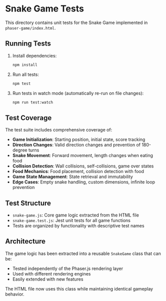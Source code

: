 # Snake Game Tests

This directory contains unit tests for the Snake Game implemented in `phaser-game/index.html`.

## Running Tests

1. Install dependencies:
   ```bash
   npm install
   ```

2. Run all tests:
   ```bash
   npm test
   ```

3. Run tests in watch mode (automatically re-run on file changes):
   ```bash
   npm run test:watch
   ```

## Test Coverage

The test suite includes comprehensive coverage of:

- **Game Initialization**: Starting position, initial state, score tracking
- **Direction Changes**: Valid direction changes and prevention of 180-degree turns
- **Snake Movement**: Forward movement, length changes when eating food
- **Collision Detection**: Wall collisions, self-collisions, game over states
- **Food Mechanics**: Food placement, collision detection with food
- **Game State Management**: State retrieval and immutability
- **Edge Cases**: Empty snake handling, custom dimensions, infinite loop prevention

## Test Structure

- `snake-game.js`: Core game logic extracted from the HTML file
- `snake-game.test.js`: Jest unit tests for all game functions
- Tests are organized by functionality with descriptive test names

## Architecture

The game logic has been extracted into a reusable `SnakeGame` class that can be:
- Tested independently of the Phaser.js rendering layer
- Used with different rendering engines
- Easily extended with new features

The HTML file now uses this class while maintaining identical gameplay behavior.